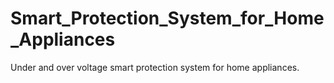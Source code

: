 # Smart_Protection_System_for_Home_Appliances
Under and over voltage smart protection system for home appliances.

